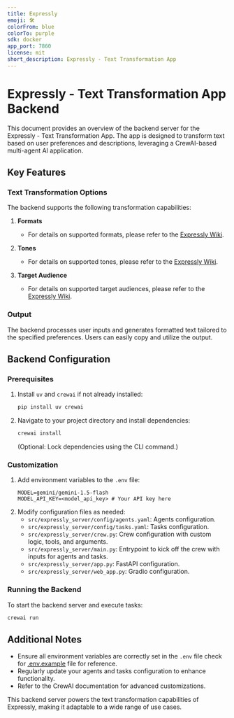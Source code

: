 ```yaml
---
title: Expressly
emoji: 🛠️
colorFrom: blue
colorTo: purple
sdk: docker
app_port: 7860
license: mit
short_description: Expressly - Text Transformation App
---
```


# Expressly - Text Transformation App Backend

This document provides an overview of the backend server for the Expressly - Text Transformation App. The app is designed to transform text based on user preferences and descriptions, leveraging a CrewAI-based multi-agent AI application.

## Key Features

### Text Transformation Options
The backend supports the following transformation capabilities:
1. **Formats**
   - For details on supported formats, please refer to the [Expressly Wiki](https://github.com/DeepakPant93/expressly/wiki).

2. **Tones**
   - For details on supported tones, please refer to the [Expressly Wiki](https://github.com/DeepakPant93/expressly/wiki).

3. **Target Audience**
   - For details on supported target audiences, please refer to the [Expressly Wiki](https://github.com/DeepakPant93/expressly/wiki).

### Output
The backend processes user inputs and generates formatted text tailored to the specified preferences. Users can easily copy and utilize the output.

## Backend Configuration

### Prerequisites
1. Install `uv` and `crewai` if not already installed:
   ```bash
   pip install uv crewai
   ```
2. Navigate to your project directory and install dependencies:
   ```bash
   crewai install
   ```
   (Optional: Lock dependencies using the CLI command.)

### Customization
1. Add environment variables to the `.env` file:
   ```plaintext
   MODEL=gemini/gemini-1.5-flash
   MODEL_API_KEY=<model_api_key> # Your API key here
   ```
2. Modify configuration files as needed:
   - `src/expressly_server/config/agents.yaml`: Agents configuration.
   - `src/expressly_server/config/tasks.yaml`: Tasks configuration.
   - `src/expressly_server/crew.py`: Crew configuration with custom logic, tools, and arguments.
   - `src/expressly_server/main.py`: Entrypoint to kick off the crew with inputs for agents and tasks.
   - `src/expressly_server/app.py`: FastAPI configuration.
   - `src/expressly_server/web_app.py`: Gradio configuration.


### Running the Backend
To start the backend server and execute tasks:
```bash
crewai run
```

## Additional Notes
- Ensure all environment variables are correctly set in the `.env` file check for [.env.example](.env.example) file for reference.
- Regularly update your agents and tasks configuration to enhance functionality.
- Refer to the CrewAI documentation for advanced customizations.

This backend server powers the text transformation capabilities of Expressly, making it adaptable to a wide range of use cases.
